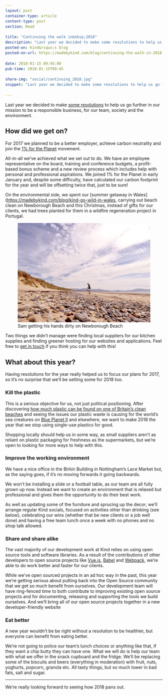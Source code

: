 ```yaml
---
layout: post
container-type: article
content-type: post
section: Read

title: "Continuing the walk in&nbsp;2018"
description: "Last year we decided to make some resolutions to help us go further in our mission to be a responsible business, for our team, society and the&nbsp;environment."
posted-on: Kind&rsquo;s blog
posted-on-url: https://madebykind.com/blog/continuing-the-walk-in-2018

date: 2018-01-15 09:45:00
pub-time: 2018-01-15T09:45

share-img: "social/continuing_2018.jpg"
snippet: "Last year we decided to make some resolutions to help us go further in our mission to be a responsible business, for our team, society and the&nbsp;environment."

---
```


Last year we decided to make [some resolutions](https://madebykind.com/blog/a-year-to-walk-the-walk) to help us go further in our mission to be a responsible business, for our team, society and the environment.

## How did we get on?

For 2017 we planned to be a better employer, achieve carbon neutrality and join the [1% for the Planet](http://www.onepercentfortheplanet.org/) movement.

All-in-all we&rsquo;ve achieved what we set out to do. We have an employee representative on the board, training and conference budgets, a profit-based bonus scheme and a new review process which includes help with personal and professional aspirations. We joined 1% for the Planet in early January and, despite some difficulty, have calculated our carbon footprint for the year and will be offsetting twice that, just to be sure!

On the environmental side, we spent our [summer getaway in Wales](https://madebykind.com/blog/kind-go-wild-in-wales, carrying out beach clean on Newborough Beach and this Christmas, instead of gifts for our clients, we had trees planted for them in a wildfire regeneration project in Portugal.


<figure>
    <img src="/static/images/blog/sam_beach.jpg" alt="Sam getting his hands dirty on Newborough Beach" class="media__item">
    <figcaption>Sam getting his hands dirty on Newborough Beach</figcaption>
</figure>

Two things we didn&rsquo;t manage were finding local suppliers for our kitchen supplies and finding greener hosting for our websites and applications. Feel free to [get in touch](https://madebykind.com/contact) if you think you can help with this!

## What about this year?
Having resolutions for the year really helped us to focus our plans for 2017, so it&rsquo;s no surprise that we&rsquo;ll be setting some for 2018 too.

### Kill the plastic

This is a serious objective for us, not just political positioning. After discovering [how much plastic can be found on one of Britain&rsquo;s clean beaches](https://www.instagram.com/p/BW-AxiHl59x/) and seeing the issues our plastic waste is causing for the world&rsquo;s sea creatures on [Blue Planet II](http://www.bbc.co.uk/newsbeat/article/42030979/blue-planet-2-how-plastic-is-slowly-killing-our-sea-creatures-fish-and-birds) and elsewhere, we want to make 2018 the year that we stop using single-use plastics for good.

Shopping locally should help us in some way, as small suppliers aren&rsquo;t as reliant on plastic packaging for freshness as the supermarkets, but we&rsquo;re open to looking for more ways to help with this.

### Improve the working environment

We have a nice office in the Birkin Building in Nottingham&rsquo;s Lace Market but, as the saying goes, if it&rsquo;s no moving forwards it going backwards.

We won&rsquo;t be installing a slide or a football table, as our team are all fully grown up now. Instead we want to create an environment that is relaxed but professional and gives them the opportunity to do their best work.

As well as updating some of the furniture and sprucing up the decor, we&rsquo;ll arrange regular Kind socials, focused on activities other than drinking (see below), celebrating our wins (whether that be new clients or a job well done) and having a free team lunch once a week with no phones and no shop talk allowed.

### Share and share alike

The vast majority of our development work at Kind relies on using open source tools and software libraries. As a result of the contributions of other developers to open source projects like [Vue.js](https://vuejs.org/), [Babel](https://babeljs.io/) and [Webpack](https://webpack.js.org/), we&rsquo;re able to do work better and faster for our clients. 

While we&rsquo;ve open sourced projects in an ad hoc way in the past, this year we&rsquo;re getting serious about putting back into the Open Source community that we get so much benefit from ourselves. Our development team will have ring-fenced time to both contribute to improving existing open source projects and for documenting, releasing and supporting the tools we build ourselves. And we&rsquo;ll bring all of our open source projects together in a new developer-friendly website

### Eat better

A new year wouldn&rsquo;t be be right without a resolution to be healthier, but everyone can benefit from eating better.

We&rsquo;re not going to police our team&rsquo;s lunch choices or anything like that, if they want a chip butty they can have one. What we will do is help our team with what we offer in the snack cupboard and the fridge. We&rsquo;ll be replacing some of the biscuits and beers (everything in moderation) with fruit, nuts, yoghurts, popcorn, granola etc. All tasty things, but so much lower in bad fats, salt and sugar.

---

We&rsquo;re really looking forward to seeing how 2018 pans out.